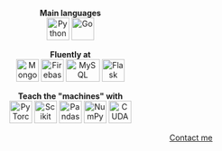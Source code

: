 <p align="center">
 <b>Main languages</b><br>
 <img src="https://upload.wikimedia.org/wikipedia/commons/thumb/c/c3/Python-logo-notext.svg/500px-Python-logo-notext.svg.png" alt="Python" width="40" height="40"/>
 <img src="https://svgshare.com/i/RNb.svg" alt="Go" width="40" height="40"/>
</p>

<p align="center">
 <b>Fluently at</b><br>
 <img src="https://i.ibb.co/6y9bJTZ/logo-mongodb-1.png" alt="MongoDB" width="40" height="40"/>
 <img src="https://www.vectorlogo.zone/logos/firebase/firebase-icon.svg" alt="Firebase" width="40" height="40"/>
 <img src="https://i.ibb.co/YhXBqg6/My-SQL-Logo-wine.png" alt="MySQL" width=60" height="40"/>
 <img src="https://www.vectorlogo.zone/logos/pocoo_flask/pocoo_flask-icon.svg" alt="Flask" width="40" height="40"/>
</p>

<p align="center">
 <b>Teach the "machines" with</b><br>
 <img src="https://www.vectorlogo.zone/logos/pytorch/pytorch-icon.svg" alt="PyTorch" width="40" height="40"/>
 <img src="https://upload.wikimedia.org/wikipedia/commons/0/05/Scikit_learn_logo_small.svg" alt="Scikit Learn" width="40" height="40"/>
 <img src="https://svgshare.com/i/RMa.svg" alt="Pandas" width="40" height="40"/>
 <img src="https://numpy.org/images/logos/numpy.svg" alt="NumPy" width="40" height="40"/>
 <img src="https://www.vectorlogo.zone/logos/nvidia/nvidia-icon.svg" alt="CUDA" width="40" height="40"/>
</p>

<p align="right">
 <a href="https://t.me/rakhid16" target="blank">Contact me</a>
</p>
